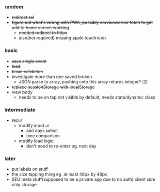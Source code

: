 ### random
* ~~redirect ssl~~
* ~~figure out what's wrong with PWA, possibly serviceworker fetch to get add to home screen working~~
  * ~~needed redirect to https~~
  * ~~also(not required) missing apple touch icon~~

### basic
* ~~save single event~~
* ~~load~~
* ~~basic validation~~
* investigate more than one saved broken
  * JSON parse to array, pushing onto this array returns integer? (2)
* ~~replace sessionStorage with localStorage~~
* view body
  * needs to be on tap not visible by default, needs state/dynamic class

### intermediate
* recur
  * modify input ui
    * add days select
    * time comparison
  * modify load logic
    * don't need to re-enter eg. next day

### later
* put labels on stuff
* the size tapping thing eg. at least 48px by 48px
* SEO meta stuff(supposed to be a private app due to no auth) client side only storage